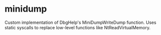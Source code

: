 # minidump
Custom implementation of DbgHelp's MiniDumpWriteDump function. Uses static syscalls to replace low-level functions like NtReadVirtualMemory.
